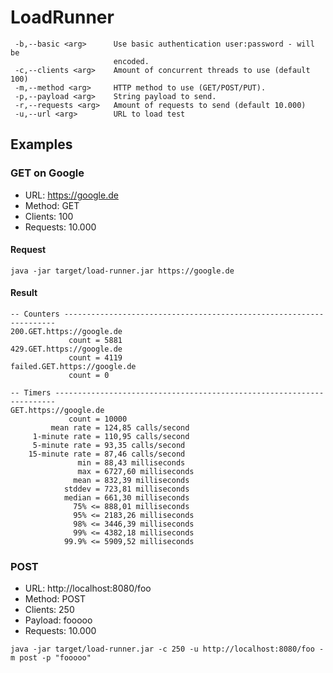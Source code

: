 
# LoadRunner
```
 -b,--basic <arg>      Use basic authentication user:password - will be
                       encoded.
 -c,--clients <arg>    Amount of concurrent threads to use (default 100)
 -m,--method <arg>     HTTP method to use (GET/POST/PUT).
 -p,--payload <arg>    String payload to send.
 -r,--requests <arg>   Amount of requests to send (default 10.000)
 -u,--url <arg>        URL to load test
```

## Examples

### GET on Google

- URL: https://google.de
- Method: GET
- Clients: 100
- Requests: 10.000

#### Request

`java -jar target/load-runner.jar https://google.de`


#### Result
```
-- Counters --------------------------------------------------------------------
200.GET.https://google.de
             count = 5881
429.GET.https://google.de
             count = 4119
failed.GET.https://google.de
             count = 0

-- Timers ----------------------------------------------------------------------
GET.https://google.de
             count = 10000
         mean rate = 124,85 calls/second
     1-minute rate = 110,95 calls/second
     5-minute rate = 93,35 calls/second
    15-minute rate = 87,46 calls/second
               min = 88,43 milliseconds
               max = 6727,60 milliseconds
              mean = 832,39 milliseconds
            stddev = 723,81 milliseconds
            median = 661,30 milliseconds
              75% <= 888,01 milliseconds
              95% <= 2183,26 milliseconds
              98% <= 3446,39 milliseconds
              99% <= 4382,18 milliseconds
            99.9% <= 5909,52 milliseconds

```

### POST

- URL: http://localhost:8080/foo
- Method: POST
- Clients: 250
- Payload: fooooo
- Requests: 10.000

`java -jar target/load-runner.jar -c 250 -u http://localhost:8080/foo -m post -p "fooooo"`
